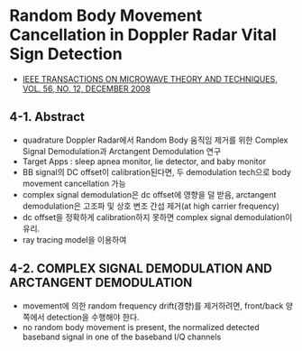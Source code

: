 


# Random Body Movement Cancellation in Doppler Radar Vital Sign Detection
- [IEEE TRANSACTIONS ON MICROWAVE THEORY AND TECHNIQUES, VOL. 56, NO. 12, DECEMBER 2008](https://ieeexplore.ieee.org/stamp/stamp.jsp?tp=&arnumber=4682605)

## 4-1. Abstract  
+ quadrature Doppler Radar에서 Random Body 움직임 제거를 위한 Complex Signal Demodulation과 Arctangent Demodulation 연구  
+ Target Apps : sleep apnea monitor, lie detector, and baby monitor
+ BB signal의 DC offset이 calibration된다면, 두 demodulation tech으로 body movement cancellation 가능  
+ complex signal demodulation은 dc offset에 영향을 덜 받음, arctangent demodulation은 고조파 및 상호 변조 간섭 제거(at high carrier frequency)
+ dc offset을 정확하게 calibration하지 못하면 complex signal demodulation이 유리.
+ ray tracing model을 이용하여 

## 4-2. COMPLEX SIGNAL DEMODULATION AND ARCTANGENT DEMODULATION  
+ movement에 의한 random frequency drift(경향)를 제거하려면, front/back 양쪽에서 detection을 수행해야 한다.
+  no random body movement is present, the normalized detected baseband signal in one of the baseband I/Q channels
